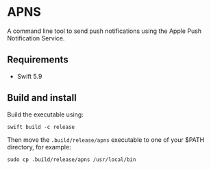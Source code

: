# APNS

A command line tool to send push notifications using the Apple Push Notification Service.

## Requirements

- Swift 5.9

## Build and install

Build the executable using:

```
swift build -c release
```

Then move the `.build/release/apns` executable to one of your $PATH directory, for example:

```
sudo cp .build/release/apns /usr/local/bin
```
